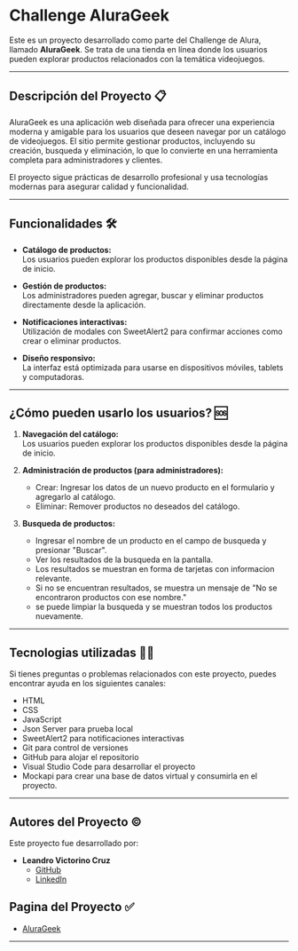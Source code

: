 # **Challenge AluraGeek**  

Este es un proyecto desarrollado como parte del Challenge de Alura, llamado **AluraGeek**. Se trata de una tienda en línea donde los usuarios pueden explorar productos relacionados con la temática videojuegos.

---

## **Descripción del Proyecto** 📋

AluraGeek es una aplicación web diseñada para ofrecer una experiencia moderna y amigable para los usuarios que deseen navegar por un catálogo de videojuegos. El sitio permite gestionar productos, incluyendo su creación, busqueda y eliminación, lo que lo convierte en una herramienta completa para administradores y clientes.

El proyecto sigue prácticas de desarrollo profesional y usa tecnologías modernas para asegurar calidad y funcionalidad.

---

## **Funcionalidades** 🛠️

- **Catálogo de productos:**  
  Los usuarios pueden explorar los productos disponibles desde la página de inicio.

- **Gestión de productos:**  
  Los administradores pueden agregar, buscar y eliminar productos directamente desde la aplicación.

- **Notificaciones interactivas:**  
  Utilización de modales con SweetAlert2 para confirmar acciones como crear o eliminar productos.

- **Diseño responsivo:**  
  La interfaz está optimizada para usarse en dispositivos móviles, tablets y computadoras.

---

## **¿Cómo pueden usarlo los usuarios?** 🆘

1. **Navegación del catálogo:**  
   Los usuarios pueden explorar los productos disponibles desde la página de inicio.

2. **Administración de productos (para administradores):**  
   - Crear: Ingresar los datos de un nuevo producto en el formulario y agregarlo al catálogo.
   - Eliminar: Remover productos no deseados del catálogo.

3. **Busqueda de productos:**
   - Ingresar el nombre de un producto en el campo de busqueda y presionar "Buscar".
   - Ver los resultados de la busqueda en la pantalla.
   - Los resultados se muestran en forma de tarjetas con informacion relevante.
   - Si no se encuentran resultados, se muestra un mensaje de "No se encontraron productos con ese nombre."
   - se puede limpiar la busqueda y se muestran todos los productos nuevamente.


---

## **Tecnologias utilizadas** 👨‍💻
Si tienes preguntas o problemas relacionados con este proyecto, puedes encontrar ayuda en los siguientes canales:

- HTML
- CSS
- JavaScript
- Json Server para prueba local 
- SweetAlert2 para notificaciones interactivas
- Git para control de versiones
- GitHub para alojar el repositorio
- Visual Studio Code para desarrollar el proyecto
- Mockapi para crear una base de datos virtual y consumirla en el proyecto.

---

## **Autores del Proyecto** ©️

Este proyecto fue desarrollado por:

- **Leandro Victorino Cruz**  
  - [GitHub](https://github.com/Leo-apu)  
  - [LinkedIn](https://www.linkedin.com/in/leandro-v-cruz/) 

## **Pagina del Proyecto** ✅

- [AluraGeek](https://alura-geek-lvc-2024.vercel.app/) 

---
